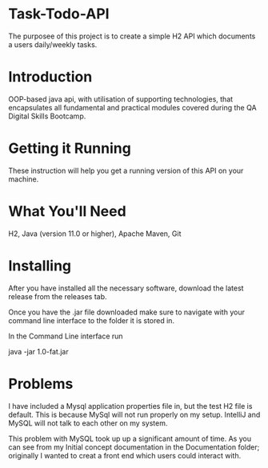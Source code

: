 # Task-Todo-API
The purposee of this project is to create a simple H2 API which documents a users daily/weekly tasks.

# Introduction
OOP-based java api, with utilisation of supporting  technologies, that encapsulates all fundamental and practical modules covered during the QA Digital Skills Bootcamp.

# Getting it Running

These instruction will help you get a running version of this API on your machine.

# What You'll Need

H2,
Java (version 11.0 or higher),
Apache Maven,
Git

# Installing

After you have installed all the necessary software, download the latest release from the releases tab.

Once you have the .jar file downloaded make sure to navigate with your command line interface to the folder it is stored in.

In the Command Line interface run

java -jar 1.0-fat.jar

# Problems

I have included a Mysql application properties file in, but the test H2 file is default. This is because MySql will not run properly on my setup. IntelliJ and MySQL will not talk to each other on my system.

This problem with MySQL took up up a significant amount of time. As you can see from my Initial concept documentation in the Documentation folder; originally I wanted to creat a front end which users could interact with. 

